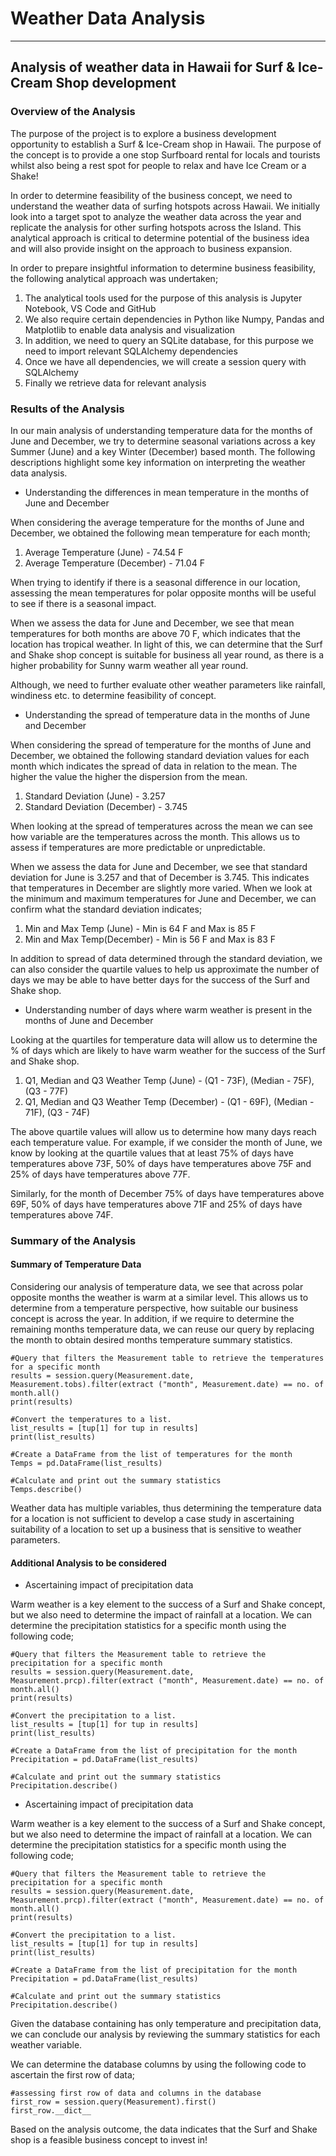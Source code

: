 # Weather Data Analysis
---
## Analysis of weather data in Hawaii for Surf & Ice-Cream Shop development

### Overview of the Analysis

The purpose of the project is to explore a business development opportunity to establish a Surf & Ice-Cream shop in Hawaii. The purpose of the concept is to provide a one stop Surfboard rental for locals and tourists whilst also being a rest spot for people to relax and have Ice Cream or a Shake!

In order to determine feasibility of the business concept, we need to understand the weather data of surfing hotspots across Hawaii. We initially look into a target spot to analyze the weather data across the year and replicate the analysis for other surfing hotspots across the Island. This analytical approach is critical to determine potential of the business idea and will also provide insight on the approach to business expansion.

In order to prepare insightful information to determine business feasibility, the following analytical approach was undertaken;

1. The analytical tools used for the purpose of this analysis is Jupyter Notebook, VS Code and GitHub
2. We also require certain dependencies in Python like Numpy, Pandas and Matplotlib to enable data analysis and visualization
3. In addition, we need to query an SQLite database, for this purpose we need to import relevant SQLAlchemy dependencies
4. Once we have all dependencies, we will create a session query with SQLAlchemy
5. Finally we retrieve data for relevant analysis

### Results of the Analysis

In our main analysis of understanding temperature data for the months of June and December, we try to determine seasonal variations across a key Summer (June) and a key Winter (December) based month. The following descriptions highlight some key information on interpreting the weather data analysis.

* Understanding the differences in mean temperature in the months of June and December

When considering the average temperature for the months of June and December, we obtained the following mean temperature for each month;

1. Average Temperature (June) - 74.54 F
2. Average Temperature (December) - 71.04 F

When trying to identify if there is a seasonal difference in our location, assessing the mean temperatures for polar opposite months will be useful to see if there is a seasonal impact.

When we assess the data for June and December, we see that mean temperatures for both months are above 70 F, which indicates that the location has tropical weather. In light of this, we can determine that the Surf and Shake shop concept is suitable for business all year round, as there is a higher probability for Sunny warm weather all year round.

Although, we need to further evaluate other weather parameters like rainfall, windiness etc. to determine feasibility of concept.

* Understanding the spread of temperature data in the months of June and December

When considering the spread of temperature for the months of June and December, we obtained the following standard deviation values for each month which indicates the spread of data in relation to the mean. The higher the value the higher the dispersion from the mean.

1. Standard Deviation (June) - 3.257
2. Standard Deviation (December) - 3.745

When looking at the spread of temperatures across the mean we can see how variable are the temperatures across the month. This allows us to assess if temperatures are more predictable or unpredictable.

When we assess the data for June and December, we see that standard deviation for June is 3.257 and that of December is 3.745. This indicates that temperatures in December are slightly more varied. When we look at the minimum and maximum temperatures for June and December, we can confirm what the standard deviation indicates;

1. Min and Max Temp (June) - Min is 64 F and Max is 85 F
2. Min and Max Temp(December) - Min is 56 F and Max is 83 F

In addition to spread of data determined through the standard deviation, we can also consider the quartile values to help us approximate the number of days we may be able to have better days for the success of the Surf and Shake shop.

* Understanding number of days where warm weather is present in the months of June and December

Looking at the quartiles for temperature data will allow us to determine the % of days which are likely to have warm weather for the success of the Surf and Shake shop.

1. Q1, Median and Q3 Weather Temp (June) - (Q1 - 73F), (Median - 75F), (Q3 - 77F)
2. Q1, Median and Q3 Weather Temp (December) - (Q1 - 69F), (Median - 71F), (Q3 - 74F)

The above quartile values will allow us to determine how many days reach each temperature value. For example, if we consider the month of June, we know by looking at the quartile values that at least 75% of days have temperatures above 73F, 50% of days have temperatures above 75F and 25% of days have temperatures above 77F. 

Similarly, for the month of December 75% of days have temperatures above 69F, 50% of days have temperatures above 71F and 25% of days have temperatures above 74F. 

### Summary of the Analysis

#### Summary of Temperature Data

Considering our analysis of temperature data, we see that across polar opposite months the weather is warm at a similar level. This allows us to determine from a temperature perspective, how suitable our business concept is across the year. In addition, if we require to determine the remaining months temperature data, we can reuse our query by replacing the month to obtain desired months temperature summary statistics.

```
#Query that filters the Measurement table to retrieve the temperatures for a specific month
results = session.query(Measurement.date, Measurement.tobs).filter(extract ("month", Measurement.date) == no. of month.all()
print(results)

#Convert the temperatures to a list.
list_results = [tup[1] for tup in results]
print(list_results)

#Create a DataFrame from the list of temperatures for the month
Temps = pd.DataFrame(list_results)

#Calculate and print out the summary statistics 
Temps.describe()
```

Weather data has multiple variables, thus determining the temperature data for a location is not sufficient to develop a case study in ascertaining suitability of a location to set up a business that is sensitive to weather parameters.


#### Additional Analysis to be considered

* Ascertaining impact of precipitation data

Warm weather is a key element to the success of a Surf and Shake concept, but we also need to determine the impact of rainfall at a location. We can determine the precipitation statistics for a specific month using the following code;

```
#Query that filters the Measurement table to retrieve the precipitation for a specific month
results = session.query(Measurement.date, Measurement.prcp).filter(extract ("month", Measurement.date) == no. of month.all()
print(results)

#Convert the precipitation to a list.
list_results = [tup[1] for tup in results]
print(list_results)

#Create a DataFrame from the list of precipitation for the month
Precipitation = pd.DataFrame(list_results)

#Calculate and print out the summary statistics 
Precipitation.describe()
```

* Ascertaining impact of precipitation data

Warm weather is a key element to the success of a Surf and Shake concept, but we also need to determine the impact of rainfall at a location. We can determine the precipitation statistics for a specific month using the following code;

```
#Query that filters the Measurement table to retrieve the precipitation for a specific month
results = session.query(Measurement.date, Measurement.prcp).filter(extract ("month", Measurement.date) == no. of month.all()
print(results)

#Convert the precipitation to a list.
list_results = [tup[1] for tup in results]
print(list_results)

#Create a DataFrame from the list of precipitation for the month
Precipitation = pd.DataFrame(list_results)

#Calculate and print out the summary statistics 
Precipitation.describe()
```

Given the database containing has only temperature and precipitation data, we can conclude our analysis by reviewing the summary statistics for each weather variable.

We can determine the database columns by using the following code to ascertain the first row of data;

```
#assessing first row of data and columns in the database
first_row = session.query(Measurement).first()
first_row.__dict__
```

Based on the analysis outcome, the data indicates that the Surf and Shake shop is a feasible business concept to invest in!